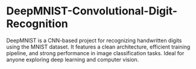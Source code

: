 # DeepMNIST-Convolutional-Digit-Recognition
DeepMNIST is a CNN-based project for recognizing handwritten digits using the MNIST dataset. It features a clean architecture, efficient training pipeline, and strong performance in image classification tasks. Ideal for anyone exploring deep learning and computer vision.

